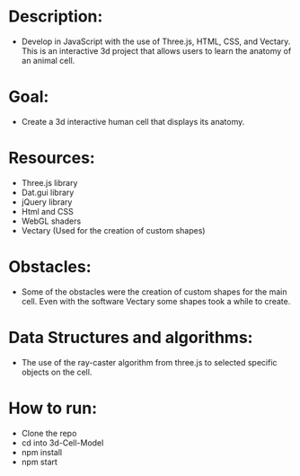 # Description: 
- Develop in JavaScript with the use of Three.js, HTML, CSS, and Vectary. This is an interactive 3d project that allows users to learn the anatomy of an animal cell.

# Goal:
-	Create a 3d interactive human cell that displays its anatomy.

# Resources:
-	Three.js library
-	Dat.gui library
-	jQuery library
-	Html and CSS
-	WebGL shaders
-	Vectary (Used for the creation of custom shapes)

# Obstacles: 
-	Some of the obstacles were the creation of custom shapes for the main cell. Even with the software Vectary some shapes took a while to create.

# Data Structures and algorithms: 
-	The use of the ray-caster algorithm from three.js to selected specific objects on the cell.

# How to run:
-	Clone the repo
- cd into 3d-Cell-Model
- npm install
- npm start
